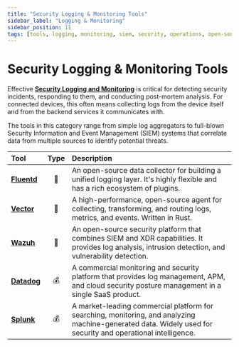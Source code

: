 ```yaml
---
title: "Security Logging & Monitoring Tools"
sidebar_label: "Logging & Monitoring"
sidebar_position: 11
tags: [tools, logging, monitoring, siem, security, operations, open-source, commercial]
---
```

# Security Logging & Monitoring Tools

Effective **[Security Logging and Monitoring](../implementation/operate-phase/security-logging.md)** is critical for detecting security incidents, responding to them, and conducting post-mortem analysis. For connected devices, this often means collecting logs from the device itself and from the backend services it communicates with.

The tools in this category range from simple log aggregators to full-blown Security Information and Event Management (SIEM) systems that correlate data from multiple sources to identify potential threats.

| Tool | Type | Description |
| :--- | :--: | :---------- |
| [**Fluentd**](https://www.fluentd.org/) | 🐙 | An open-source data collector for building a unified logging layer. It's highly flexible and has a rich ecosystem of plugins. |
| [**Vector**](https://vector.dev/) | 🐙 | A high-performance, open-source agent for collecting, transforming, and routing logs, metrics, and events. Written in Rust. |
| [**Wazuh**](https://wazuh.com/) | 🐙 | An open-source security platform that combines SIEM and XDR capabilities. It provides log analysis, intrusion detection, and vulnerability detection. |
| [**Datadog**](https://www.datadoghq.com/) | 💰 | A commercial monitoring and security platform that provides log management, APM, and cloud security posture management in a single SaaS product. |
| [**Splunk**](https://www.splunk.com/) | 💰 | A market-leading commercial platform for searching, monitoring, and analyzing machine-generated data. Widely used for security and operational intelligence. | 